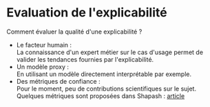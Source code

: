 # Evaluation de l'explicabilité

Comment évaluer la qualité d'une explicabilité ?
- Le facteur humain :<br /> 
La connaissance d'un expert métier sur le cas d'usage permet de valider les tendances fournies par l'explicabilité. <br /> 
- Un modèle proxy :<br /> 
En utilisant un modèle directement interprétable par exemple. <br /> 
- Des métriques de confiance :<br /> 
Pour le moment, peu de contributions scientifiques sur le sujet. 
Quelques métriques sont proposées dans Shapash : [article ](https://towardsdatascience.com/building-confidence-on-explainability-methods-66b9ee575514)
